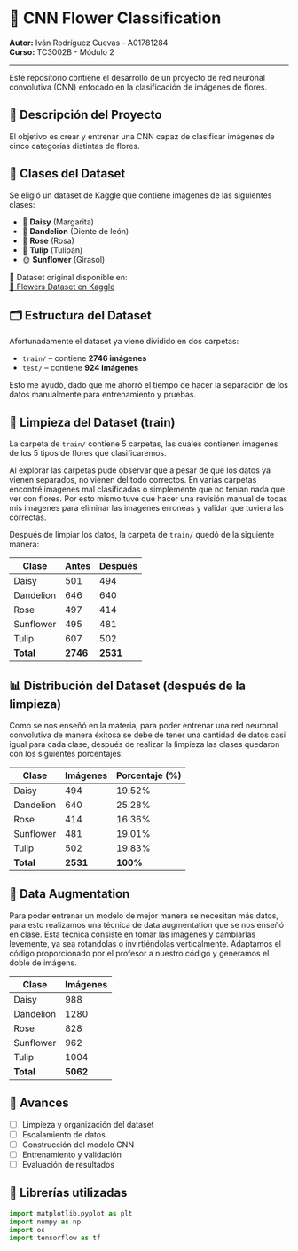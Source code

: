 # 🌸 CNN Flower Classification

**Autor:** Iván Rodríguez Cuevas - A01781284  
**Curso:** TC3002B - Módulo 2

---

Este repositorio contiene el desarrollo de un proyecto de red neuronal convolutiva (CNN) enfocado en la clasificación de imágenes de flores.

## 📌 Descripción del Proyecto

El objetivo es crear y entrenar una CNN capaz de clasificar imágenes de cinco categorías distintas de flores.

## 🌼 Clases del Dataset

Se eligió un dataset de Kaggle que contiene imágenes de las siguientes clases:

- 🌼 **Daisy** (Margarita)  
- 🌻 **Dandelion** (Diente de león)  
- 🌹 **Rose** (Rosa)  
- 🌷 **Tulip** (Tulipán)  
- 🌞 **Sunflower** (Girasol)

📁 Dataset original disponible en:  
[🔗 Flowers Dataset en Kaggle](https://www.kaggle.com/datasets/imsparsh/flowers-dataset)

## 🗂️ Estructura del Dataset

Afortunadamente el dataset ya viene dividido en dos carpetas:

- `train/` – contiene **2746 imágenes**
- `test/` – contiene **924 imágenes**

Esto me ayudó, dado que me ahorró el tiempo de hacer la separación de los datos manualmente para entrenamiento y pruebas.

## 🧹 Limpieza del Dataset (train)

La carpeta de `train/` contiene 5 carpetas, las cuales contienen imagenes de los 5 tipos de flores que clasificaremos.

Al explorar las carpetas pude observar que a pesar de que los datos ya vienen separados, no vienen del todo correctos. En varias carpetas encontré imagenes mal clasificadas o simplemente que no tenían nada que ver con flores. Por esto mismo tuve que hacer una revisión manual de todas mis imagenes para eliminar las imagenes erroneas y validar que tuviera las correctas.

Después de limpiar los datos, la carpeta de `train/`  quedó de la siguiente manera:

| Clase       | Antes | Después |
|-------------|--------|---------|
| Daisy       | 501    | 494     |
| Dandelion   | 646    | 640     |
| Rose        | 497    | 414     |
| Sunflower   | 495    | 481     |
| Tulip       | 607    | 502     |
| **Total**   | **2746** | **2531** |

## 📊 Distribución del Dataset (después de la limpieza)

Como se nos enseñó en la materia, para poder entrenar una red neuronal convolutiva de manera éxitosa se debe de tener una cantidad de datos casi igual para cada clase, después de realizar la limpieza las clases quedaron con los siguientes porcentajes:

| Clase       | Imágenes | Porcentaje (%) |
|-------------|----------|----------------|
| Daisy       | 494      | 19.52%         |
| Dandelion   | 640      | 25.28%         |
| Rose        | 414      | 16.36%         |
| Sunflower   | 481      | 19.01%         |
| Tulip       | 502      | 19.83%         |
| **Total**   | **2531** | **100%**       |

## 💉 Data Augmentation

Para poder entrenar un modelo de mejor manera se necesitan más datos, para esto realizamos una técnica de data augmentation que se nos enseñó en clase.
Esta técnica consiste en tomar las imagenes y cambiarlas levemente, ya sea rotandolas o invirtiéndolas verticalmente.
Adaptamos el código proporcionado por el profesor a nuestro código y generamos el doble de imágens.

| Clase       | Imágenes |
|-------------|----------|
| Daisy       | 988      |
| Dandelion   | 1280     |
| Rose        | 828      |
| Sunflower   | 962      |
| Tulip       | 1004     |
| **Total**   | **5062** |


## 🚧 Avances

- [ ] Limpieza y organización del dataset
- [ ] Escalamiento de datos
- [ ] Construcción del modelo CNN
- [ ] Entrenamiento y validación
- [ ] Evaluación de resultados

## 🧠 Librerías utilizadas

```python
import matplotlib.pyplot as plt
import numpy as np
import os
import tensorflow as tf
